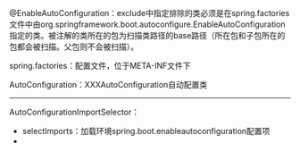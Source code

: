@EnableAutoConfiguration：exclude中指定排除的类必须是在spring.factories文件中由org.springframework.boot.autoconfigure.EnableAutoConfiguration指定的类。被注解的类所在的包为扫描类路径的base路径（所在包和子包所在的包都会被扫描。父包则不会被扫描）。

spring.factories：配置文件，位于META-INF文件下

AutoConfiguration：XXXAutoConfiguration自动配置类

------

AutoConfigurationImportSelector：

* selectImports：加载环境spring.boot.enableautoconfiguration配置项
* 



